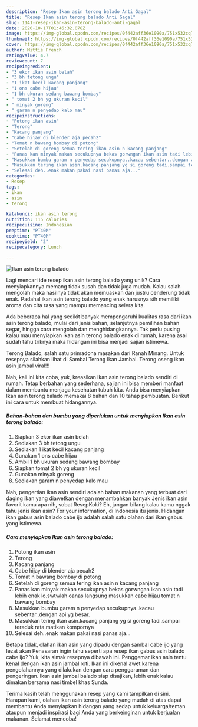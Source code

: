 ```yaml
---
description: "Resep Ikan asin terong balado Anti Gagal"
title: "Resep Ikan asin terong balado Anti Gagal"
slug: 1141-resep-ikan-asin-terong-balado-anti-gagal
date: 2020-10-17T01:46:32.078Z
image: https://img-global.cpcdn.com/recipes/0f442aff36e1090a/751x532cq70/ikan-asin-terong-balado-foto-resep-utama.jpg
thumbnail: https://img-global.cpcdn.com/recipes/0f442aff36e1090a/751x532cq70/ikan-asin-terong-balado-foto-resep-utama.jpg
cover: https://img-global.cpcdn.com/recipes/0f442aff36e1090a/751x532cq70/ikan-asin-terong-balado-foto-resep-utama.jpg
author: Mittie French
ratingvalue: 4.7
reviewcount: 7
recipeingredient:
- "3 ekor ikan asin belah"
- "3 bh tetong ungu"
- "1 ikat kecil kacang panjang"
- "1 ons cabe hijau"
- "1 bh ukuran sedang bawang bombay"
- " tomat 2 bh yg ukuran kecil"
- " minyak goreng"
- " garam n penyedap kalo mau"
recipeinstructions:
- "Potong ikan asin"
- "Terong"
- "Kacang panjang"
- "Cabe hijay di blender aja pecah2"
- "Tomat n bawang bombay di potong"
- "Setelah di goreng semua tering ikan asin n kacang panjang"
- "Panas kan minyak makan secukupnya bekas gorwngan ikan asin tadi lebih enak lo.swtwlah oanas langsung masukkan cabe hijau tomat n bawang bombay"
- "Masukkan bumbu garam n penyedap secukupnya..kacau sebentar..dengan api yg besar."
- "Masukkan tering ikan asin.kacang panjang yg si goreng tadi.sampai teraduk rata.matikan kompornya"
- "Selesai deh..enak makan pakai nasi panas aja..."
categories:
- Resep
tags:
- ikan
- asin
- terong

katakunci: ikan asin terong 
nutrition: 115 calories
recipecuisine: Indonesian
preptime: "PT40M"
cooktime: "PT40M"
recipeyield: "2"
recipecategory: Lunch

---
```



![Ikan asin terong balado](https://img-global.cpcdn.com/recipes/0f442aff36e1090a/751x532cq70/ikan-asin-terong-balado-foto-resep-utama.jpg)

Lagi mencari ide resep ikan asin terong balado yang unik? Cara menyiapkannya memang tidak susah dan tidak juga mudah. Kalau salah mengolah maka hasilnya tidak akan memuaskan dan justru cenderung tidak enak. Padahal ikan asin terong balado yang enak harusnya sih memiliki aroma dan cita rasa yang mampu memancing selera kita.

Ada beberapa hal yang sedikit banyak mempengaruhi kualitas rasa dari ikan asin terong balado, mulai dari jenis bahan, selanjutnya pemilihan bahan segar, hingga cara mengolah dan menghidangkannya. Tak perlu pusing kalau mau menyiapkan ikan asin terong balado enak di rumah, karena asal sudah tahu triknya maka hidangan ini bisa menjadi sajian istimewa.

Terong Balado, salah satu primadona masakan dari Ranah Minang. Untuk resepnya silahkan lihat di Sambal Terong Ikan Jambal. Terong oseng ikan asin jambal viral!!!


Nah, kali ini kita coba, yuk, kreasikan ikan asin terong balado sendiri di rumah. Tetap berbahan yang sederhana, sajian ini bisa memberi manfaat dalam membantu menjaga kesehatan tubuh kita. Anda bisa menyiapkan Ikan asin terong balado memakai 8 bahan dan 10 tahap pembuatan. Berikut ini cara untuk membuat hidangannya.

<!--inarticleads1-->

##### Bahan-bahan dan bumbu yang diperlukan untuk menyiapkan Ikan asin terong balado:

1. Siapkan 3 ekor ikan asin belah
1. Sediakan 3 bh tetong ungu
1. Sediakan 1 ikat kecil kacang panjang
1. Gunakan 1 ons cabe hijau
1. Ambil 1 bh ukuran sedang bawang bombay
1. Siapkan  tomat 2 bh yg ukuran kecil
1. Gunakan  minyak goreng
1. Sediakan  garam n penyedap kalo mau


Nah, pengertian ikan asin sendiri adalah bahan makanan yang terbuat dari daging ikan yang diawetkan dengan menambahkan banyak Jenis ikan asin favorit kamu apa nih, sobat ResepKoki? Eh, jangan bilang kalau kamu nggak tahu jenis ikan asin? For your information, di Indonesia itu jenis. Hidangan ikan gabus asin balado cabe ijo adalah salah satu olahan dari ikan gabus yang istimewa. 

<!--inarticleads2-->

##### Cara menyiapkan Ikan asin terong balado:

1. Potong ikan asin
1. Terong
1. Kacang panjang
1. Cabe hijay di blender aja pecah2
1. Tomat n bawang bombay di potong
1. Setelah di goreng semua tering ikan asin n kacang panjang
1. Panas kan minyak makan secukupnya bekas gorwngan ikan asin tadi lebih enak lo.swtwlah oanas langsung masukkan cabe hijau tomat n bawang bombay
1. Masukkan bumbu garam n penyedap secukupnya..kacau sebentar..dengan api yg besar.
1. Masukkan tering ikan asin.kacang panjang yg si goreng tadi.sampai teraduk rata.matikan kompornya
1. Selesai deh..enak makan pakai nasi panas aja...


Betapa tidak, olahan ikan asin yang dipadu dengan sambal cabe ijo yang lezat akan Penasaran ingin tahu seperti apa resep ikan gabus asin balado cabe ijo? Yuk, kita simak resepnya dibawah ini. Penggemar ikan asin tentu kenal dengan ikan asin jambal roti. Ikan ini dikenal awet karena pengolahannya yang dilakukan dengan cara penggaraman dan pengeringan. Ikan asin jambal balado siap disajikan, lebih enak kalau dimakan bersama nasi timbel khas Sunda. 

Terima kasih telah menggunakan resep yang kami tampilkan di sini. Harapan kami, olahan Ikan asin terong balado yang mudah di atas dapat membantu Anda menyiapkan hidangan yang sedap untuk keluarga/teman ataupun menjadi inspirasi bagi Anda yang berkeinginan untuk berjualan makanan. Selamat mencoba!
